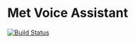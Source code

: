 # Met Voice Assistant

[![Build Status](https://dev.azure.com/ctnstone/methack/_apis/build/status/methack-CI)](https://dev.azure.com/ctnstone/methack/_build/latest?definitionId=10)